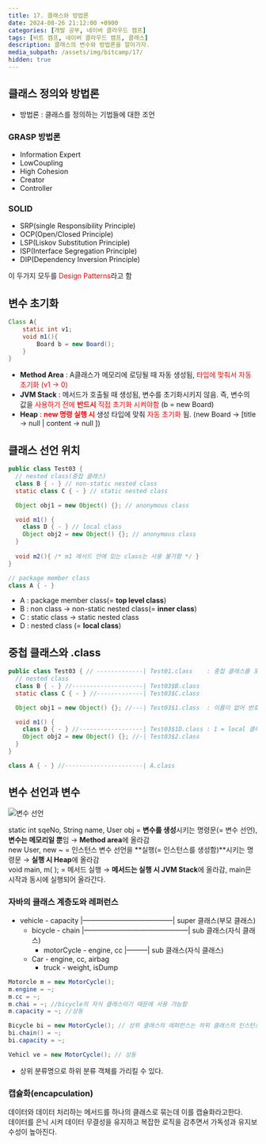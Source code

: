 ```yaml
---
title: 17. 클래스와 방법론
date: 2024-08-26 21:12:00 +0900
categories: [개발 공부, 네이버 클라우드 캠프]
tags: [비트 캠프, 네이버 클라우드 캠프, 클래스] 
description: 클래스의 변수와 방법론을 알아가자.
media_subpath: /assets/img/bitcamp/17/
hidden: true
---
```

## 클래스 정의와 방법론

- 방법론 : 클래스를 정의하는 기법들에 대한 조언

### GRASP 방법론

- Information Expert
- LowCoupling
- High Cohesion
- Creator
- Controller

### SOLID

- SRP(single Responsibility Principle)
- OCP(Open/Closed Principle)
- LSP(Liskov Substitution Principle)
- ISP(Interface Segregation Principle)
- DIP(Dependency Inversion Principle)

이 두가지 모두를 <span style="color: red">Design Patterns</span>라고 함 

## 변수 초기화

```java
Class A{
	static int v1;
	void m1(){
		Board b = new Board();
	}
}
```

- **Method Area** : A클래스가 메모리에 로딩될 때 자동 생성됨, <span style="color: red">타입에 맞춰서 자동 초기화 (v1 → 0)</span>
- **JVM Stack** : 메서드가 호출될 때 생성됨, 변수를 초기화시키지 않음. 즉, 변수의 값을 <span style="color: red">사용하기 전에 **반드시** 직접 초기화 시켜야함</span> (b = new Board)
- **Heap** : <span style="color: red">**new 명령 실행 시**</span> 생성 타입에 맞춰 <span style="color: red">자동 초기화</span> 됨. (new Board → [title → null | content → null ])

## 클래스 선언 위치

```java
public class Test03 {
  // nested class(중첩 클래스)
  class B { - } // non-static nested class
  static class C { - } // static nested class

  Object obj1 = new Object() {}; // anonymous class

  void m1() {
    class D { - } // local class
    Object obj2 = new Object() {}; // anonymous class
  }
  
  void m2(){ /* m1 메서드 안에 있는 class는 사용 불가함 */ }
}

// package member class
class A { - }
```

- A : package member class(= **top level class**)
- B : non class → non-static nested class(=  **inner class**)
- C : static class → static nested class
- D : nested class (= **local class**)

## 중첩 클래스와 .class

```java
public class Test03 { // -------------| Test01.class    : 중첩 클래스를 포함하지 않음
  // nested class
  class B { - } //--------------------| Test03$B.class
  static class C { - } //-------------| Test03$C.class

  Object obj1 = new Object() {}; //---| Test03$1.class  : 이름이 없어 번호를 임의 부여

  void m1() {
    class D { - } //------------------| Test03$1D.class : 1 = local 클래스임을 표시
    Object obj2 = new Object() {}; //-| Test03$2.class 
  }
}

class A { - } //----------------------| A.class
```

## 변수 선언과 변수

![변수 선언](img1.png)

static int sqeNo, String name, User obj = **변수를 생성**시키는 명령문(= 변수 선언), **변수는 메모리일 뿐**임 → **Method area**에 올라감   
new User, new ~ = 인스턴스 변수 선언을 **실행(= 인스턴스를 생성함)**시키는 명령문 → **실행 시 Heap**에 올라감   
void main, m( ); = 메서드 실행 → **메서드는 실행 시 JVM Stack**에 올라감, main은 시작과 동시에 실행되어 올라간다.

### 자바의 클래스 계층도와 레퍼런스

- vehicle  - capacity |—————————————| super 클래스(부모 클래스)
    - bicycle - chain |———————————————| sub 클래스(자식 클래스)
        - motorCycle - engine, cc |———| sub 클래스(자식 클래스)
    - Car - engine, cc, airbag
        - truck - weight, isDump

```java
Motorcle m = new MotorCycle(); 
m.engine = ~;
m.cc = ~;
m.chai = ~; //bicycle의 자식 클래스이기 때문에 사용 가능함
m.capacity = ~; //상동

Bicycle bi = new MotorCycle(); // 상위 클래스의 레퍼런스는 하위 클래스의 인스턴스를 담을 수 있다.
bi.chain() = ~;
bi.capacity = ~;

Vehicl ve = new MotorCycle(); // 상동
```

- 상위 분류명으로 하위 분류 객체를 가리킬 수 있다.

### 캡슐화(encapculation)

데이터와 데이터 처리하는 메서드를 하나의 클래스로 묶는데 이를 캡슐화라고한다.   
데이터를 은닉 시켜 데이터 무결성을 유지하고 복잡한 로직을 감추면서 가독성과 유지보수성이 높아진다.
